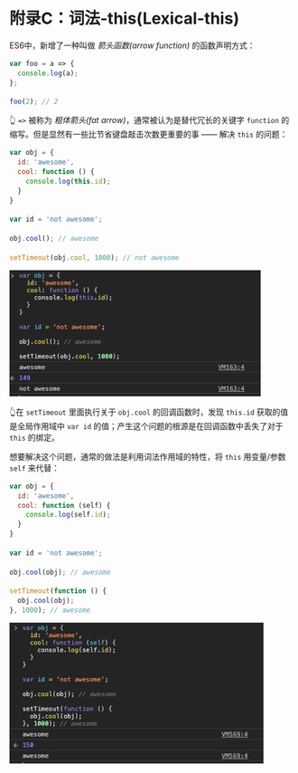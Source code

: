 # 附录C：词法-this(Lexical-this)
ES6中，新增了一种叫做 *箭头函数(arrow function)* 的函数声明方式：
```js
var foo = a => {
  console.log(a);
};

foo(2); // 2
```

👆 `=>` 被称为 *粗体箭头(fat arrow)*，通常被认为是替代冗长的关键字 `function` 的缩写。但是显然有一些比节省键盘敲击次数更重要的事 —— 解决 `this` 的问题：

```js
var obj = {
  id: 'awesome',
  cool: function () {
    console.log(this.id);
  }
}

var id = 'not awesome';

obj.cool(); // awesome

setTimeout(obj.cool, 1000); // not awesome
```

![avatar](./assets/closure_appendix_c_this_loss.png)

👆在 `setTimeout` 里面执行关于 `obj.cool` 的回调函数时，发现 `this.id` 获取的值是全局作用域中 `var id` 的值；产生这个问题的根源是在回调函数中丢失了对于 `this` 的绑定。

想要解决这个问题，通常的做法是利用词法作用域的特性，将 `this` 用变量/参数 `self` 来代替：

```js
var obj = {
  id: 'awesome',
  cool: function (self) {
    console.log(self.id);
  }
}

var id = 'not awesome';

obj.cool(obj); // awesome

setTimeout(function () {
  obj.cool(obj);
}, 1000); // awesome
```

![avatar](./assets/closure_appendix_c_this_self.png)